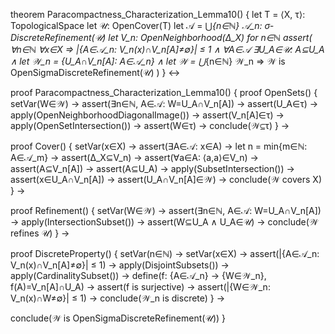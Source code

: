 theorem Paracompactness_Characterization_Lemma10() {
  let T = ⟨X, τ⟩: TopologicalSpace
  let 𝒰: OpenCover(T)
  let 𝒜 = ⋃_{n∈ℕ} 𝒜_n: σ-DiscreteRefinement(𝒰)
  let V_n: OpenNeighborhood(Δ_X) for n∈ℕ
  assert(
    ∀n∈ℕ ∀x∈X ⇒ |{A∈𝒜_n: V_n(x)∩V_n[A]≠∅}| ≤ 1 ∧
    ∀A∈𝒜 ∃U_A∈𝒰: A⊆U_A ∧
    let 𝒲_n = {U_A∩V_n[A]: A∈𝒜_n} ∧
    let 𝒲 = ⋃_{n∈ℕ} 𝒲_n
    ⇒ 𝒲 is OpenSigmaDiscreteRefinement(𝒰)
  )
} ↔

proof Paracompactness_Characterization_Lemma10() {
  proof OpenSets() {
    setVar(W∈𝒲) →
    assert(∃n∈ℕ, A∈𝒜: W=U_A∩V_n[A]) →
    assert(U_A∈τ) →
    apply(OpenNeighborhoodDiagonalImage()) →
    assert(V_n[A]∈τ) →
    apply(OpenSetIntersection()) →
    assert(W∈τ) →
    conclude(𝒲⊆τ)
  } →

  proof Cover() {
    setVar(x∈X) →
    assert(∃A∈𝒜: x∈A) →
    let n = min{m∈ℕ: A∈𝒜_m} →
    assert(Δ_X⊆V_n) →
    assert(∀a∈A: ⟨a,a⟩∈V_n) →
    assert(A⊆V_n[A]) →
    assert(A⊆U_A) →
    apply(SubsetIntersection()) →
    assert(x∈U_A∩V_n[A]) →
    assert(U_A∩V_n[A]∈𝒲) →
    conclude(𝒲 covers X)
  } →

  proof Refinement() {
    setVar(W∈𝒲) →
    assert(∃n∈ℕ, A∈𝒜: W=U_A∩V_n[A]) →
    apply(IntersectionSubset()) →
    assert(W⊆U_A ∧ U_A∈𝒰) →
    conclude(𝒲 refines 𝒰)
  } →

  proof DiscreteProperty() {
    setVar(n∈ℕ) →
    setVar(x∈X) →
    assert(|{A∈𝒜_n: V_n(x)∩V_n[A]≠∅}| ≤ 1) →
    apply(DisjointSubsets()) →
    apply(CardinalitySubset()) →
    define(f: {A∈𝒜_n} → {W∈𝒲_n}, f(A)=V_n[A]∩U_A) →
    assert(f is surjective) →
    assert(|{W∈𝒲_n: V_n(x)∩W≠∅}| ≤ 1) →
    conclude(𝒲_n is discrete)
  } →

  conclude(𝒲 is OpenSigmaDiscreteRefinement(𝒰))
}